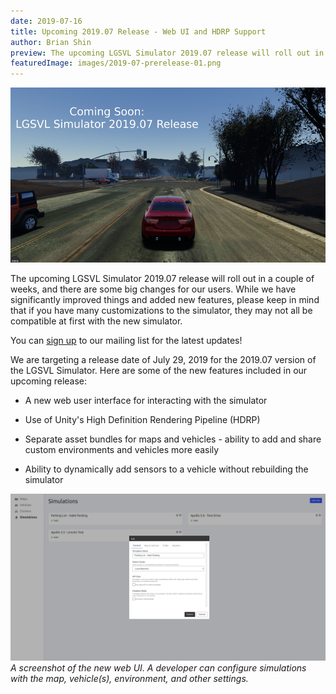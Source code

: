 ```yaml
---
date: 2019-07-16
title: Upcoming 2019.07 Release - Web UI and HDRP Support
author: Brian Shin
preview: The upcoming LGSVL Simulator 2019.07 release will roll out in a couple of weeks, and there are some big changes for our users.
featuredImage: images/2019-07-prerelease-01.png
---
```


![2019.07 Upcoming Release](images/2019-07-prerelease-01.png)

The upcoming LGSVL Simulator 2019.07 release will roll out in a couple of weeks, and there are some big changes for our users. While we have significantly improved things and added new features, please keep in mind that if you have many customizations to the simulator, they may not all be compatible at first with the new simulator.

You can [sign up](http://eepurl.com/gpuhkb) to our mailing list for the latest updates!

We are targeting a release date of July 29, 2019 for the 2019.07 version of the LGSVL Simulator. Here are some of the new features included in our upcoming release:

- A new web user interface for interacting with the simulator

- Use of Unity's High Definition Rendering Pipeline (HDRP)

- Separate asset bundles for maps and vehicles - ability to add and share custom environments and vehicles more easily

- Ability to dynamically add sensors to a vehicle without rebuilding the simulator

![Edit Simulation](images/2019-07-prerelease-02.png)
_A screenshot of the new web UI. A developer can configure simulations with the map, vehicle(s), environment, and other settings._
